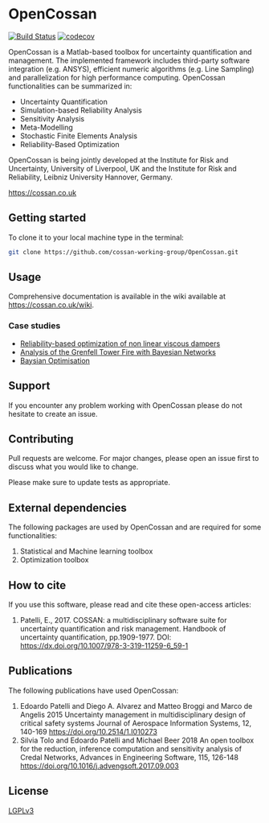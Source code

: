 # OpenCossan

[![Build Status](https://jenkins.cossan.co.uk/buildStatus/icon?job=OpenCossan%2Fdevelopment)](https://jenkins.cossan.co.uk/job/OpenCossan/job/development/)
[![codecov](https://codecov.io/gh/cossan-working-group/OpenCossan/branch/development/graph/badge.svg)](https://codecov.io/gh/cossan-working-group/OpenCossan)

OpenCossan is a Matlab-based toolbox for uncertainty quantification and management. The implemented framework includes third-party software integration (e.g. ANSYS), efficient numeric algorithms (e.g. Line Sampling) and parallelization for high performance computing. OpenCossan functionalities can be summarized in:

* Uncertainty Quantification
* Simulation-based Reliability Analysis
* Sensitivity Analysis
* Meta-Modelling
* Stochastic Finite Elements Analysis
* Reliability-Based Optimization

OpenCossan is being jointly developed at the Institute for Risk and Uncertainty, University of Liverpool, UK and the Institute for Risk and Reliability, Leibniz University Hannover, Germany.

https://cossan.co.uk

## Getting started

To clone it to your local machine type in the terminal:

```bash
git clone https://github.com/cossan-working-group/OpenCossan.git
```

## Usage

Comprehensive documentation is available in the wiki available at https://cossan.co.uk/wiki.

### Case studies 

- [Reliability-based optimization of non linear viscous dampers](https://cossan.co.uk/casestudy/COSSAN_ViscousDampersCaseStudy.pdf)
- [Analysis of the Grenfell Tower Fire with Bayesian Networks](https://cossan.co.uk/casestudy/COSSAN_FireCaseStudy.pdf)
- [Baysian Optimisation](https://cossan.co.uk/wiki/index.php/Bayesian_optimisation)

## Support

If you encounter any problem working with OpenCossan please do not hesitate to create an issue.

## Contributing
Pull requests are welcome. For major changes, please open an issue first to discuss what you would like to change.

Please make sure to update tests as appropriate.

## External dependencies

The following packages are used by OpenCossan and are required for some functionalities:

1. Statistical and Machine learning toolbox
2. Optimization toolbox

## How to cite

If you use this software, please read and cite these open-access articles:

1. Patelli, E., 2017. COSSAN: a multidisciplinary software suite for uncertainty quantification and risk management. Handbook of uncertainty quantification, pp.1909-1977. DOI: https://dx.doi.org/10.1007/978-3-319-11259-6_59-1

## Publications

The following publications have used OpenCossan:

1. Edoardo Patelli and Diego A. Alvarez and Matteo Broggi and Marco de Angelis 2015 Uncertainty management in multidisciplinary design of critical safety systems Journal of Aerospace Information Systems, 12, 140-169 https://doi.org/10.2514/1.I010273
2. Silvia Tolo and Edoardo Patelli and Michael Beer 2018 An open toolbox for the reduction, inference computation and sensitivity analysis of Credal Networks, Advances in Engineering Software, 115, 126-148 https://doi.org/10.1016/j.advengsoft.2017.09.003

## License
[LGPLv3](https://www.gnu.org/licenses/lgpl-3.0.en.html)
